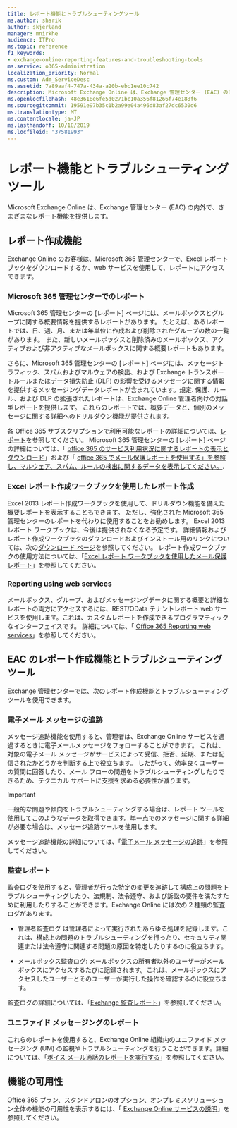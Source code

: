 ```yaml
---
title: レポート機能とトラブルシューティングツール
ms.author: sharik
author: skjerland
manager: mnirkhe
audience: ITPro
ms.topic: reference
f1_keywords:
- exchange-online-reporting-features-and-troubleshooting-tools
ms.service: o365-administration
localization_priority: Normal
ms.custom: Adm_ServiceDesc
ms.assetid: 7a89aaf4-747a-434a-a20b-ebc1ee10c742
description: Microsoft Exchange Online は、Exchange 管理センター (EAC) の内外で、さまざまなレポート機能を提供します。
ms.openlocfilehash: 48e3618e6fe5d0271bc10a356f81266f74e188f6
ms.sourcegitcommit: 19591e97b35c1b2a99e04a496d83af27dc6530d6
ms.translationtype: MT
ms.contentlocale: ja-JP
ms.lasthandoff: 10/18/2019
ms.locfileid: "37581993"
---
```

# <a name="reporting-features-and-troubleshooting-tools"></a>レポート機能とトラブルシューティングツール

Microsoft Exchange Online は、Exchange 管理センター (EAC) の内外で、さまざまなレポート機能を提供します。
  
## <a name="reporting-features"></a>レポート作成機能

Exchange Online のお客様は、Microsoft 365 管理センターで、Excel レポートブックをダウンロードするか、web サービスを使用して、レポートにアクセスできます。
  
### <a name="reporting-in-the-microsoft-365-admin-center"></a>Microsoft 365 管理センターでのレポート

Microsoft 365 管理センターの [レポート] ページには、メールボックスとグループに関する概要情報を提供するレポートがあります。 たとえば、あるレポートでは、日、週、月、または年単位に作成および削除されたグループの数の一覧があります。 また、新しいメールボックスと削除済みのメールボックス、アクティブおよび非アクティブなメールボックスに関する概要レポートもあります。 
  
さらに、Microsoft 365 管理センターの [レポート] ページには、メッセージトラフィック、スパムおよびマルウェアの検出、および Exchange トランスポートルールまたはデータ損失防止 (DLP) の影響を受けるメッセージに関する情報を提供するメッセージングデータレポートが含まれています。規定. 保護、ルール、および DLP の拡張されたレポートは、Exchange Online 管理者向けの対話型レポートを提供します。 これらのレポートでは、概要データと、個別のメッセージに関する詳細へのドリルダウン機能が提供されます。
  
各 Office 365 サブスクリプションで利用可能なレポートの詳細については、[レポート](../office-365-platform-service-description/reports.md)を参照してください。 Microsoft 365 管理センターの [レポート] ページの詳細については、「 [office 365 のサービス利用状況に関するレポートの表示とダウンロード](https://go.microsoft.com/fwlink/p/?LinkId=401187)」および「 [office 365 でメール保護レポートを使用する」を参照し、マルウェア、スパム、ルールの検出に関するデータを表示してください。](https://go.microsoft.com/fwlink/p/?LinkID=401102).
  
### <a name="reporting-using-the-excel-reporting-workbook"></a>Excel レポート作成ワークブックを使用したレポート作成

Excel 2013 レポート作成ワークブックを使用して、ドリルダウン機能を備えた概要レポートを表示することもできます。 ただし、強化された Microsoft 365 管理センターのレポートを代わりに使用することをお勧めします。 Excel 2013 レポート ワークブックは、今後は提供されなくなる予定です。 詳細情報およびレポート作成ワークブックのダウンロードおよびインストール用のリンクについては、次の[ダウンロード ページ](https://go.microsoft.com/fwlink/p/?LinkId=271776)を参照してください。 レポート作成ワークブックの使用方法については、「[Excel レポート ワークブックを使用したメール保護レポート](https://go.microsoft.com/fwlink/p/?LinkId=285211)」を参照してください。 
  
### <a name="reporting-using-web-services"></a>Reporting using web services

メールボックス、グループ、およびメッセージングデータに関する概要と詳細なレポートの両方にアクセスするには、REST/OData テナントレポート web サービスを使用します。これは、カスタムレポートを作成できるプログラマティックなインターフェイスです。 詳細については、「 [Office 365 Reporting web services](https://go.microsoft.com/fwlink/p/?LinkId=287041)」を参照してください。
  
## <a name="reporting-features-and-troubleshooting-tools-in-the-eac"></a>EAC のレポート作成機能とトラブルシューティング ツール

Exchange 管理センターでは、次のレポート作成機能とトラブルシューティング ツールを使用できます。
  
### <a name="trace-an-email-message"></a>電子メール メッセージの追跡

メッセージ追跡機能を使用すると、管理者は、Exchange Online サービスを通過するときに電子メールメッセージをフォローすることができます。 これは、対象の電子メール メッセージがサービスによって受信、拒否、延期、または配信されたかどうかを判断する上で役立ちます。 したがって、効率良くユーザーの質問に回答したり、メール フローの問題をトラブルシューティングしたりできるため、テクニカル サポートに支援を求める必要性が減ります。
  
> [!IMPORTANT]
> 一般的な問題や傾向をトラブルシューティングする場合は、レポート ツールを使用してこのようなデータを取得できます。単一点でのメッセージに関する詳細が必要な場合は、メッセージ追跡ツールを使用します。 
  
メッセージ追跡機能の詳細については、「[電子メール メッセージの追跡](https://go.microsoft.com/fwlink/p/?LinkId=271777)」を参照してください。
  
### <a name="auditing-reports"></a>監査レポート

監査ログを使用すると、管理者が行った特定の変更を追跡して構成上の問題をトラブルシューティングしたり、法規制、法令遵守、および訴訟の要件を満たすために利用したりすることができます。Exchange Online には次の 2 種類の監査ログがあります。
  
- 管理者監査ログ は管理者によって実行されたあらゆる処理を記録します。これは、構成上の問題のトラブルシューティングを行ったり、セキュリティ関連または法令遵守に関連する問題の原因を特定したりするのに役立ちます。 
    
- メールボックス監査ログ: メールボックスの所有者以外のユーザーがメールボックスにアクセスするたびに記録されます。これは、メールボックスにアクセスしたユーザーとそのユーザーが実行した操作を確認するのに役立ちます。 
    
監査ログの詳細については、「[Exchange 監査レポート](https://go.microsoft.com/fwlink/p/?LinkId=271779)」を参照してください。
  
### <a name="unified-messaging-reports"></a>ユニファイド メッセージングのレポート

これらのレポートを使用すると、Exchange Online 組織内のユニファイド メッセージング (UM) の監視やトラブルシューティングを行うことができます。詳細については、「[ボイス メール通話のレポートを実行する](https://go.microsoft.com/fwlink/p/?LinkId=287042)」を参照してください。
  
## <a name="feature-availability"></a>機能の可用性

Office 365 プラン、スタンドアロンのオプション、オンプレミスソリューション全体の機能の可用性を表示するには、「 [Exchange Online サービスの説明](exchange-online-service-description.md)」を参照してください。
  

